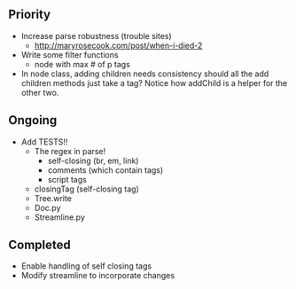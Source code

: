 Priority
---
* Increase parse robustness (trouble sites)
    * http://maryrosecook.com/post/when-i-died-2
* Write some filter functions
    * node with max # of p tags
* In node class, adding children needs consistency should all the add children methods just take a tag? Notice how addChild is a helper for the other two.


Ongoing
---
* Add TESTS!!
    * The regex in parse!
        * self-closing (br, em, link)
        * comments (which contain tags)
        * script tags 
    * closingTag (self-closing tag)
    * Tree.write
    * Doc.py
    * Streamline.py

Completed
---
* Enable handling of self closing tags
* Modify streamline to incorporate changes

